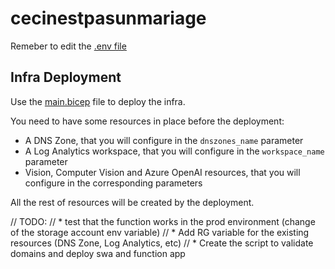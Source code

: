 # cecinestpasunmariage

Remeber to edit the [.env file](www/.env)

## Infra Deployment

Use the [main.bicep](infra/main.bicep) file to deploy the infra.

You need to have some resources in place before the deployment:

* A DNS Zone, that you will configure in the `dnszones_name` parameter
* A Log Analytics workspace, that you will configure in the `workspace_name` parameter
* Vision, Computer Vision and Azure OpenAI resources, that you will configure in the corresponding parameters

All the rest of resources will be created by the deployment.

// TODO:
//      * test that the function works in the prod environment (change of the storage account env variable)
//      * Add RG variable for the existing resources (DNS Zone, Log Analytics, etc)
//      * Create the script to validate domains and deploy swa and function app
